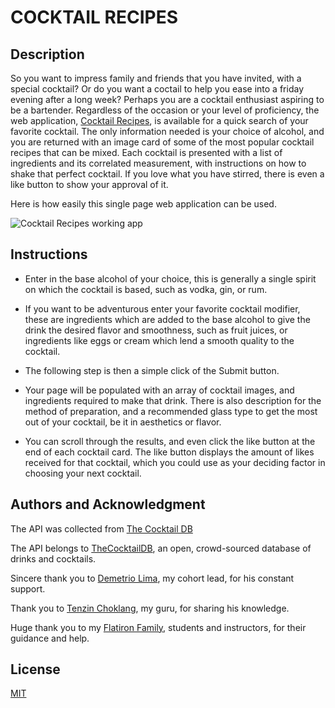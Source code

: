 # **COCKTAIL RECIPES**

## Description

So you want to impress family and friends that you have invited, with a special cocktail? Or do you want a coctail to help you ease into a friday evening after a long week? Perhaps you are a cocktail enthusiast aspiring to be a bartender. Regardless of the occasion or your level of proficiency, the web application, [Cocktail Recipes](file:///Users/kelsang/Development/Code/Phase_One_Project/index.html), is available for a quick search of your favorite cocktail. The only information needed is your choice of alcohol, and you are returned with an image card of some of the most popular cocktail recipes that can be mixed. Each cocktail is presented with a list of ingredients and its correlated measurement, with instructions on how to shake that perfect cocktail. If you love what you have stirred, there is even a like button to show your approval of it.


Here is how easily this single page web application can be used. 

![Cocktail Recipes working app](https://media.giphy.com/media/sTqKYbehTEaoMGAhop/giphy.gif)

## Instructions

* Enter in the base alcohol of your choice, this is generally a single spirit on which the cocktail is based, such as vodka, gin, or rum. 

* If you want to be adventurous enter your favorite cocktail modifier, these are ingredients which are added to the base alcohol to give the drink the desired flavor and smoothness, such as fruit juices, or ingredients like eggs or cream which lend a smooth quality to the cocktail. 

* The following step is then a simple click of the Submit button.

* Your page will be populated with an array of cocktail images, and ingredients required to make that drink. There is also description for the method of preparation, and a recommended glass type to get the most out of your cocktail, be it in aesthetics or flavor.

* You can scroll through the results, and even click the like button at the end of each cocktail card. The like button displays the amount of likes received for that cocktail, which you could use as your deciding factor in choosing your next cocktail.

## Authors and Acknowledgment 

The API was collected from [The Cocktail DB](https://www.thecocktaildb.com/api.php)

The API belongs to [TheCocktailDB](https://www.thecocktaildb.com/), an open, crowd-sourced database of drinks and cocktails.

Sincere thank you to [Demetrio Lima](https://www.linkedin.com/in/demetrioalima), my cohort lead, for his constant support. 

Thank you to [Tenzin Choklang](https://www.linkedin.com/in/tenchoklang), my guru, for sharing his knowledge.

Huge thank you to my [Flatiron Family](https://flatironschool.com/), students and instructors, for their guidance and help.

## License
[MIT](https://choosealicense.com/licenses/mit/)

